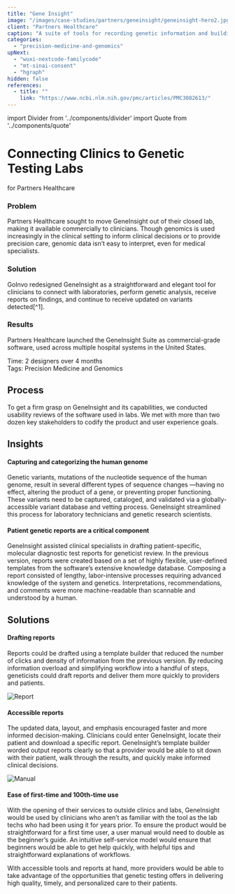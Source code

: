 ```yaml
---
title: "Gene Insight"
image: "/images/case-studies/partners/geneinsight/geneinsight-hero2.jpg"
client: "Partners Healthcare"
caption: "A suite of tools for recording genetic information and building / accessing patient-specific reports."
categories:
  - "precision-medicine-and-genomics"
upNext:
  - "wuxi-nextcode-familycode"
  - "mt-sinai-consent"
  - "hgraph"
hidden: false
references:
  - title: ""
    link: "https://www.ncbi.nlm.nih.gov/pmc/articles/PMC3082613/"
---
```


import Divider from '../components/divider'
import Quote from '../components/quote'

# Connecting Clinics to Genetic Testing Labs
for Partners Healthcare

### Problem

Partners Healthcare sought to move GeneInsight out of their closed lab, making it available commercially to clinicians. Though genomics is used increasingly in the clinical setting to inform clinical decisions or to provide precision care, genomic data isn’t easy to interpret, even for medical specialists.

### Solution

GoInvo redesigned GeneInsight as a straightforward and elegant tool for clinicians to connect with laboratories, perform genetic analysis, receive reports on findings, and continue to receive updated on variants detected[^1].

### Results

Partners Healthcare launched the GeneInsight Suite as commercial-grade software, used across multiple hospital systems in the United States.

<span class="text--uppercase text--gray text--bold text--spacing">Time:</span> 2 designers over 4 months<br/>
<span class="text--uppercase text--gray text--bold text--spacing">Tags:</span> Precision Medicine and Genomics

<Divider />

## Process

To get a firm grasp on GeneInsight and its capabilities, we conducted usability reviews of the software used in labs. We met with more than two dozen key stakeholders to codify the product and user experience goals.

<Divider />

## Insights

#### Capturing and categorizing the human genome

Genetic variants, mutations of the nucleotide sequence of the human genome, result in several different types of sequence changes &mdash;having no effect, altering the product of a gene, or preventing proper functioning. These variants need to be captured, cataloged, and validated via a globally-accessible variant database and vetting process. GeneInsight streamlined this process for laboratory technicians and genetic research scientists.

#### Patient genetic reports are a critical component

GeneInsight assisted clinical specialists in drafting patient-specific, molecular diagnostic test reports for geneticist review. In the previous version, reports were created based on a set of highly flexible, user-defined templates from the software’s extensive knowledge database. Composing a report consisted of lengthy, labor-intensive processes requiring advanced knowledge of the system and genetics. Interpretations, recommendations, and comments were more machine-readable than scannable and understood by a human.

<Divider />

## Solutions

#### Drafting reports

Reports could be drafted using a template builder that reduced the number of clicks and density of information from the previous version. By reducing information overload and simplifying workflow into a handful of steps, geneticists could draft reports and deliver them more quickly to providers and patients.

![Report](/images/case-studies/partners/geneinsight/geneinsight-patient-report.jpg)

#### Accessible reports

The updated data, layout, and emphasis encouraged faster and more informed decision-making. Clinicians could enter GeneInsight, locate their patient and download a specific report. GeneInsight’s template builder worded output reports clearly so that a provider would be able to sit down with their patient, walk through the results, and quickly make informed clinical decisions.

![Manual](/images/case-studies/partners/geneinsight/geneinsight-manual.jpg)

#### Ease of first-time and 100th-time use

With the opening of their services to outside clinics and labs, GeneInsight would be used by clinicians who aren’t as familiar with the tool as the lab techs who had been using it for years prior. To ensure the product would be straightforward for a first time user, a user manual would need to double as the beginner’s guide. An intuitive self-service model would ensure that beginners would be able to get help quickly, with helpful tips and straightforward explanations of workflows.

With accessible tools and reports at hand, more providers would be able to take advantage of the opportunities that genetic testing offers in delivering high quality, timely, and personalized care to their patients.
